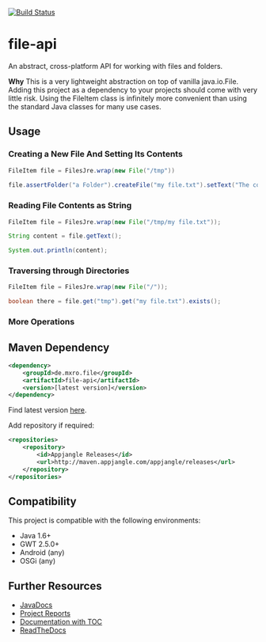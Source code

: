 [![Build Status](https://travis-ci.org/mxro/file-api.svg?branch=master)](https://travis-ci.org/mxro/file-api)

# file-api

An abstract, cross-platform API for working with files and folders.

**Why** This is a very lightweight abstraction on top of vanilla java.io.File. 
Adding this project as a dependency to your projects should come with very little risk.
Using the FileItem class is infinitely more convenient than using the standard Java classes for many use cases.

## Usage

### Creating a New File And Setting Its Contents

```java
FileItem file = FilesJre.wrap(new File("/tmp"))
    
file.assertFolder("a Folder").createFile("my file.txt").setText("The content")
```


### Reading File Contents as String

```java
FileItem file = FilesJre.wrap(new File("/tmp/my file.txt"));

String content = file.getText();

System.out.println(content);
```

### Traversing through Directories

```java
FileItem file = FilesJre.wrap(new File("/"));

boolean there = file.get("tmp").get("my file.txt").exists();
```

### More Operations



## Maven Dependency

```xml
<dependency>
    <groupId>de.mxro.file</groupId>
	<artifactId>file-api</artifactId>
	<version>[latest version]</version>
</dependency>
```

Find latest version [here](http://modules.appjangle.com/file-api/latest/project-summary.html).

Add repository if required:

```xml
<repositories>
	<repository>
		<id>Appjangle Releases</id>
		<url>http://maven.appjangle.com/appjangle/releases</url>
	</repository>
</repositories>
```

## Compatibility

This project is compatible with the following environments:

- Java 1.6+
- GWT 2.5.0+
- Android (any)
- OSGi (any)

## Further Resources

- [JavaDocs](http://modules.appjangle.com/file-api/latest/apidocs/)
- [Project Reports](http://modules.appjangle.com/file-api/latest/project-reports.html)
- [Documentation with TOC](http://documentup.com/mxro/file-api)
- [ReadTheDocs](http://file-api.readthedocs.org/en/latest/)


    

